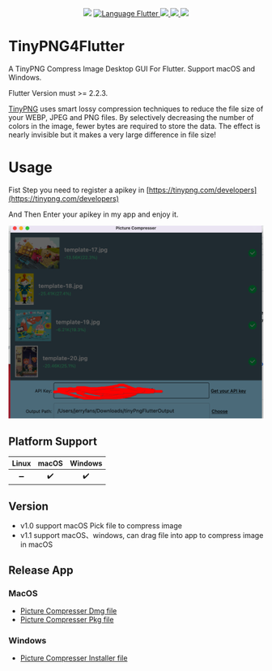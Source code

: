 <p align="center">
  <img src="https://img.shields.io/github/license/JerryFans/TinyPNG4Flutter">
  <a href="https://github.com/flutter/flutter">
    <img alt="Language Flutter" src="https://img.shields.io/badge/Language-Flutter-blue.svg?longCache=true&style=flat-square">
  </a>
  <a href="https://github.com/JerryFans/TinyPNG4Flutter"><img src="https://img.shields.io/badge/Platform-macOS-blue.svg?longCache=true&style=flat-square">
  </a>
    <a href="https://github.com/JerryFans/TinyPNG4Flutter"><img src="https://img.shields.io/badge/Platform-windows-blue.svg?longCache=true&style=flat-square">
  </a>
  <a href="https://github.com/JerryFans/TinyPNG4Flutter/issues"><img src="https://img.shields.io/github/issues/JerryFans/TinyPNG4Flutter">
  </a>
</p>

# TinyPNG4Flutter

A TinyPNG Compress Image Desktop GUI For Flutter. Support macOS and Windows.  

Flutter Version must >= 2.2.3. 

[TinyPNG](https://tinypng.com) uses smart lossy compression techniques to reduce the file size of your WEBP, JPEG and PNG files. By selectively decreasing the number of colors in the image, fewer bytes are required to store the data. The effect is nearly invisible but it makes a very large difference in file size!

# Usage

Fist Step you need to register a apikey in [https://tinypng.com/developers](https://tinypng.com/developers)

And Then Enter your apikey in my app and enjoy it.

![](https://github.com/JerryFans/TinyPNG4Flutter/blob/main/Snip20220107_25.png)

## Platform Support

| Linux | macOS | Windows |
| :---: | :---: | :-----: |
|   ➖   |   ✔️   |    ✔️    |

## Version

- v1.0 support macOS Pick file to compress image
- v1.1 support macOS、windows, can drag file into app to compress image in macOS 

## Release App

### MacOS

- [Picture Compresser Dmg file](https://github.com/JerryFans/TinyPNG4Flutter/blob/main/Picture%20Compresser.dmg)
- [Picture Compresser Pkg file](https://github.com/JerryFans/TinyPNG4Flutter/blob/main/Picture%20Compresser.pkg)

### Windows

- [Picture Compresser Installer file](https://github.com/JerryFans/TinyPNG4Flutter/blob/main/tinyPngToolForWindows.zip)

